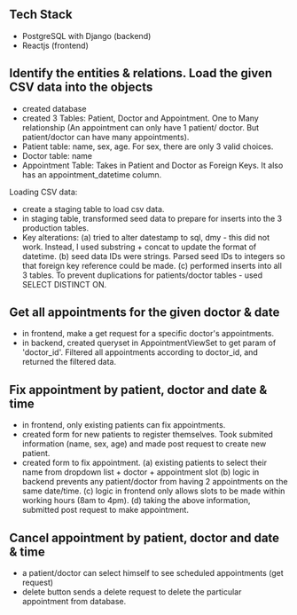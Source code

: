 ## Tech Stack
- PostgreSQL with Django (backend)
- Reactjs (frontend)

## Identify the entities & relations. Load the given CSV data into the objects
- created database 
- created 3 Tables: Patient, Doctor and Appointment. One to Many relationship (An appointment can only have 1 patient/ doctor. But patient/doctor can have many appointments).
- Patient table: name, sex, age. For sex, there are only 3 valid choices. 
- Doctor table: name
- Appointment Table: Takes in Patient and Doctor as Foreign Keys. It also has an appointment_datetime column.

Loading CSV data: 
- create a staging table to load csv data.
- in staging table, transformed seed data to prepare for inserts into the 3 production tables. 
- Key alterations: 
  (a) tried to alter datestamp to sql, dmy - this did not work. Instead, I used substring + concat to update the format of datetime.
  (b) seed data IDs were strings. Parsed seed IDs to integers so that foreign key reference could be made. 
  (c) performed inserts into all 3 tables. To prevent duplications for patients/doctor tables - used SELECT DISTINCT ON.

## Get all appointments for the given doctor & date
- in frontend, make a get request for a specific doctor's appointments.
- in backend, created queryset in AppointmentViewSet to get param of 'doctor_id'. Filtered all appointments according to doctor_id, and returned the filtered data.

## Fix appointment by patient, doctor and date & time
- in frontend, only existing patients can fix appointments. 
- created form for new patients to register themselves. Took submited information (name, sex, age) and made post request to create new patient. 
- created form to fix appointment. 
  (a) existing patients to select their name from dropdown list + doctor + appointment slot
  (b) logic in backend prevents any patient/doctor from having 2 appointments on the same date/time. 
  (c) logic in frontend only allows slots to be made within working hours (8am to 4pm).
  (d) taking the above information, submitted post request to make appointment. 

## Cancel appointment by patient, doctor and date & time
- a patient/doctor can select himself to see scheduled appointments (get request)
- delete button sends a delete request to delete the particular appointment from database. 
